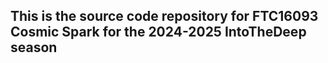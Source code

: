## This is the source code repository for FTC16093 Cosmic Spark for the 2024-2025 IntoTheDeep season
